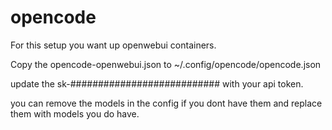 # opencode

For this setup you want up openwebui containers.

Copy the opencode-openwebui.json to ~/.config/opencode/opencode.json

update the sk-########################### with your api token.

you can remove the models in the config if you dont have them and replace them with models you do have.

